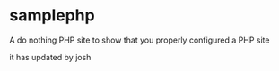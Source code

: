 samplephp
=========

A do nothing PHP site to show that you properly configured a PHP site

it has updated by josh
